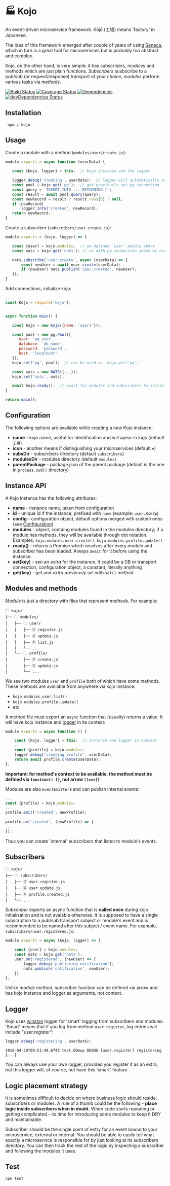 🏭 Kojo
=======

An event-driven microservice framework. Kōjō (工場) means 'factory' in
Japanese.

The idea of this framework emerged after couple of years of using
[Seneca], which in turn is a great tool for microservices but is probably
too abstract and complex.

Kojo, on the other hand, is very simple: it has subscribers, modules and
methods which are just plain functions. *Subscribers* susbscribe to a
pub/sub (or request/response) transport of your choice, *modules* perform
various tasks via *methods*.

[![Build Status](https://travis-ci.org/yentsun/kojo.svg?branch=master)](https://travis-ci.org/yentsun/kojo)
[![Coverage Status](https://coveralls.io/repos/github/yentsun/kojo/badge.svg?branch=master)](https://coveralls.io/github/yentsun/kojo?branch=master)
[![Dependencies](https://david-dm.org/yentsun/kojo.svg)](https://david-dm.org/yentsun/kojo)
[![devDependencies Status](https://david-dm.org/yentsun/kojo/dev-status.svg)](https://david-dm.org/yentsun/kojo?type=dev)

Installation
------------

```
 npm i kojo
```


Usage
-----
 
Create a module with a method (`modules/user/create.js`):

 ```js
module.exports = async function (userData) {
    
    const {kojo, logger} = this;  // kojo instance and the logger

    logger.debug('creating', userData);  // logger will automatically add module and method name
    const pool = kojo.get('pg');  // get previously set pg connection
    const query = `INSERT INTO ... RETURNING *`;
    const result = await pool.query(query);
    const newRecord = result ? result.rows[0] : null;
    if (newRecord)
        logger.info('created', newRecord);
    return newRecord;
}
```


Create a subscriber (`subscribers/user.create.js`):

 ```js
module.exports = (kojo, logger) => {

    const {user} = kojo.modules;  // we defined `user` module above
    const nats = kojo.get('nats'); // as with pg connection above we have nats connection too

    nats.subscribe('user.create', async (userData) => {
        const newUser = await user.create(userData);
        if (newUser) nats.publish('user.created', newUser);
    });
}
```


Add connections, initialize kojo:

 ```js
 ...
const Kojo = require('kojo');


async function main() {

    const kojo = new Kojo({name: 'users'});

    const pool = new pg.Pool({
       user: 'pg_user',
       database: 'db_name',
       password: 'password',
       host: 'localhost'
    });
    kojo.set('pg', pool);  // can be used as `kojo.get('pg')`

    const nats = new NATS({...});
    kojo.set('nats', nats);

    await kojo.ready();  // await for modules and subscribers to initialize
}

return main();

```


Configuration
-------------

The following options are available while creating a new Kojo instance:

- **name** - kojo name, useful for identification and will apear in
  logs (default `工場`)
- **icon** - another means if distinguishing your microservices
  (default `☢`)
- **subsDir** - subscribers directory (default `subscribers`)
- **modulesDir** - modules directory (default `modules`)
- **parentPackage** - package.json of the parent package (default is the
  one in `process.cwd()` directory)


Instance API
------------

A Kojo instance has the following attributes:

- **name** - instance name, taken from configuration
- **id** - unique id if the instance, prefixed with `name` (example:
  `user.Ksk7p`)
- **config** - configuration object, default options merged with custom
  ones (see [Configuration](#configuration))
- **modules** - object, containg modules found in the modules directory;
  if a module has methods, they will be available through dot notation.
  Examples: `kojo.modules.user.create()`, `kojo.modules.profile.update()`
- **ready()** - returns a Promise which resolves after every module and
  subscriber has been loaded. Always `await` for it before using the
  instance.
- **set(key)** - sen an *extra* for the instance. It could be a DB
  or transport connection, configuration object, a constant, literally
  anything
- **get(key)** - get and *extra* previously set with `set()` method


Modules and methods
-------------------

*Module* is just a directory with files that represent *methods*. For
example:

```
🗀 kojo/
├── 🗀 modules/
│   ├── 🗀 user/
│   │   ├── 🖹 register.js
│   │   ├── 🖹 update.js
│   │   ├── 🖹 list.js
│   │   └── ...
│   └── 🗀 profile/
│       ├── 🖹 create.js
│       ├── 🖹 update.js
│       └── ...
```
We see two modules `user` and `profile` both of which have some methods.
These methods are available from anywhere via kojo instance:
- `kojo.modules.user.list()`
- `kojo.modules.profile.update()`
- etc

A method file must export an `async` function that (usually) returns a value.
It will have kojo instance and [logger](#logger) in its context:
```js
module.exports = async function () {

    const {kojo, logger} = this;  // instance and logger in context
    ...
    const {profile} = kojo.modules;
    logger.debug('creating profile', userData);
    return await profile.create(userData);
};
```
**Important: for method's context to be available, the method must be
defined via `function() {}`, not arrow `()==>{}`**

Modules are also `EventEmitter`s and can publish internal events:
```js
...
const {profile} = kojo.modules;
...
profile.emit('created', newProfile);
...
profile.on('created', (newProfile) => {
...
});

```

 Thus
you can create 'internal' subscribers that listen to module's events.


Subscribers
-----------

```
🗀 kojo/
├── 🗀 subscribers/
│   ├── 🖹 user.register.js
│   ├── 🖹 user.update.js
│   ├── 🖹 profile.created.js
│   └── ...
```

*Subscriber* exports an async function that is **called once** during kojo
initialization and is not avalable otherwise. It is supposed to have a
single subscription to a pub/sub transport subject or module's event
and is recommended to be named after this subject / event name. For
example, `subscribers/user.registered.js`:
```js
module.exports = async (kojo, logger) => {

    const {user} = kojo.modules;
    const nats = kojo.get('nats');
    user.on('registered', (newUser) => {
        logger.debug('publishing notification');
        nats.publish('notification', newUser);
    });
};

```
Unlike *module method*, subscriber function can be defined via arrow and
has kojo instance and logger as arguments, not context.


Logger
------

Kojo uses [winston] logger for 'smart' logging from subscribers and modules.
'Smart' means that if you log from method `user.register`, log entries
will include "user.register":
```js
logger.debug('registering', userData);
```

```
2018-04-29T09:51:49.674Z test.QOmup DEBUG [user.register] registering {...}
```

You can always use your own logger, provided you register it as an extra,
but this logger will, of course, not have this 'smart' feature.


Logic placement strategy
------------------------

It is sometimes difficult to decide on where business logic should
reside: subscribers or modules. A rule of a thumb could be the
following - **place logic inside subscribers when in doubt**. When code
starts repeating or getting complicated - its time for
introducing some modules to keep it DRY and maintainable.

Subscriber should be the single point of entry for an event bound to your
microservice, external or internal. You should be able to easily tell
what exactly a microservice is responsible for by just looking at its
subscribers directory. You can then track the rest of the logic by
inspecting a subscriber and following the modules it uses.


Test
----

```
npm test
```


[Seneca]: http://senecajs.org/
[winston]: https://www.npmjs.com/package/winston

